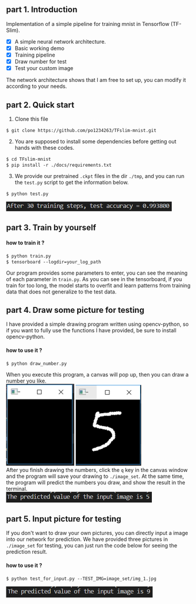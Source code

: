 ## part 1. Introduction

Implementation of a simple pipeline for training mnist in Tensorflow (TF-Slim).<br>
- [x] A simple neural network architecture.
- [x] Basic working demo
- [x] Training pipeline
- [x] Draw number for test
- [x] Test your custom image

The network architecture shows that I am free to set up, you can modify it according to your needs.

## part 2. Quick start
1. Clone this file
```bashrc
$ git clone https://github.com/po1234263/TFslim-mnist.git
```
2.  You are supposed  to install some dependencies before getting out hands with these codes.
```bashrc
$ cd TFslim-mnist
$ pip install -r ./docs/requirements.txt
```
3. We provide our pretrained `.ckpt` files in the dir `./tmp`, and you can run the `test.py` script to get the information below.
```bashrc
$ python test.py
```
![image](./docs/fig/test_30_epoches.png)
## part 3. Train by yourself
#### how to train it ?
```bashrc
$ python train.py
$ tensorboard --logdir=your_log_path
```
Our program provides some parameters to enter, you can see the meaning of each parameter in `train.py`.
As you can see in the tensorboard, if you train for too long, the model starts to overfit and learn patterns from training data that does not generalize to the test data.
## part 4. Draw some picture for testing
I have provided a simple drawing program written using opencv-python, so if you want to fully use the functions I have provided, be sure to install opencv-python.
#### how to use it ?
```bashrc
$ python draw_number.py
```
When you execute this program, a canvas will pop up, then you can draw a number you like.<br>
![image](./docs/fig/before_draw.png)
![image](./docs/fig/after_draw.png)
<br>After you finish drawing the numbers, click the `q` key in the canvas window and the program will save your drawing to `./image_set`.
At the same time, the program will predict the numbers you draw, and show the result in the terminal.<br>
![image](./docs/fig/draw_for_predict.png)
## part 5. Input picture for testing
If you don't want to draw your own pictures, you can directly input a image into our network for prediction.
We have provided three pictures in `./image_set` for testing, you can just run the code below for seeing the prediction result.
#### how to use it ?
```bashrc
$ python test_for_input.py --TEST_IMG=image_set/img_1.jpg
```
![image](./docs/fig/input_for_predict.png)